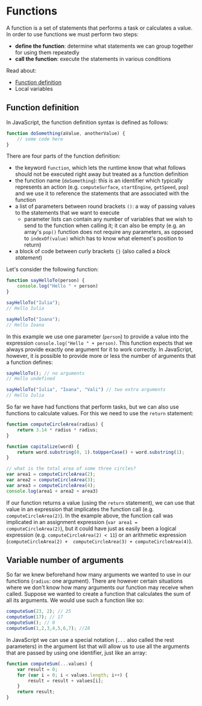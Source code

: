 # Functions 

A function is a set of statements that performs a task or calculates a value. In order to use functions
we must perform two steps:
- **define the function**: determine what statements we can group together for using them repeatedly
- **call the function**: execute the statements in various conditions

Read about:
- [Function definition](#function-definition)
- Local variables


## Function definition

In JavaScript, the function definition syntax is defined as follows:
```javascript
function doSomething(aValue, anotherValue) {
    // some code here
}
```
There are four parts of the function definition:
- the keyword `function`, which lets the runtime know that what follows should not be executed
right away but treated as a function definition
- the function name (`doSomething`): this is an identifier which typically represents an action 
(e.g. `computeSurface`, `startEngine`, `getSpeed`, `pop`) and we use it to reference the statements
that are associated with the function
- a list of parameters between round brackets `()`: a way of passing values to the statements 
that we want to execute
    - parameter lists can contain any number of variables that we wish to send to the function when
    calling it; it can also be empty (e.g. an array's `pop()` function does not require any 
    parameters, as opposed to `indexOf(value)` which has to know what element's position to return)
- a block of code between curly brackets `{}` (also called a *block statement*)

Let's consider the following function:
```javascript
function sayHelloTo(person) {
    console.log("Hello " + person)
}

sayHelloTo("Iulia");
// Hello Iulia

sayHelloTo("Ioana");
// Hello Ioana
```
In this example we use one parameter (`person`) to provide a value into the expression 
`console.log("Hello " + person)`. This function expects that we always provide exactly one argument for
it to work correctly. In JavaScript, however, it is possible to provide more or less the number of 
arguments that a function defines:
```javascript
sayHelloTo(); // no arguments
// Hello undefined

sayHelloTo("Iulia", "Ioana", "Vali") // two extra arguments
// Hello Iulia
```
So far we have had functions that perform tasks, but we can also use functions to calculate values. For this 
we need to use the `return` statement: 
```javascript
function computeCircleArea(radius) {
    return 3.14 * radius * radius;    
}

function capitalize(word) {
    return word.substring(0, 1).toUpperCase() + word.substring(1);
}

// what is the total area of some three circles?
var area1 = computeCircleArea(2);
var area2 = computeCircleArea(3);
var area3 = computeCircleArea(4);
console.log(area1 + area2 + area3)
```
If our function returns a value (using the `return` statement), we can use that value in an expression that
implicates the function call (e.g. `computeCircleArea(2)`). In the example above, the function call was
implicated in an assignment expression (`var area1 = computeCircleArea(2)`), but it could have just as easily
been a logical expression (e.g. `computeCircleArea(2) < 11`) or an arithmetic expression (`computeCircleArea(2) + 
computeCircleArea(3) + computeCircleArea(4)`).

## Variable number of arguments
So far we knew beforehand how many arguments we wanted to use in our functions (`radius`: one argument).
There are however certain situations where we don't know how many arguments our function may receive when 
called. Suppose we wanted to create a function that calculates the sum of all its arguments. We would use such 
a function like so:
```javascript
computeSum(23, 2); // 25
computeSum(17); // 17
computeSum(); // 0
computeSum(1,2,3,4,5,6,7); //28
```
In JavaScript we can use a special notation (`...` also called the rest parameters) in the argument list that will allow us to use all the 
arguments that are passed by using one identifier, just like an array:
```javascript
function computeSum(...values) {
    var result = 0;
    for (var i = 0; i < values.length; i++) {
        result = result + values[i];
    }
    return result;
}
```
